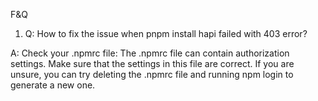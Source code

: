 F&Q
1. Q: How to fix the issue when pnpm install hapi failed with 403 error?

A: Check your .npmrc file: The .npmrc file can contain authorization settings. Make sure that the settings in this file are correct. If you are unsure, you can try deleting the .npmrc file and running npm login to generate a new one.